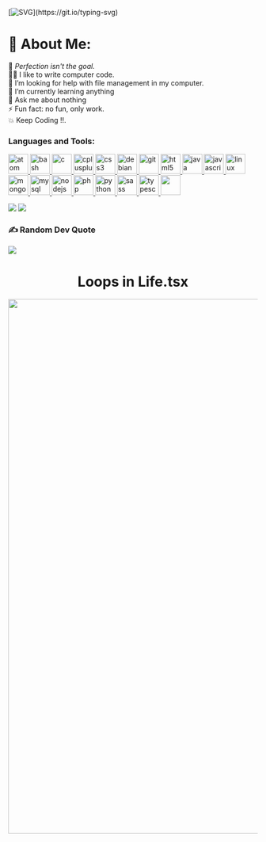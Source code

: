 [![SVG](https://readme-typing-svg.demolab.com?font=Fira+Code&size=40&duration=1500&pause=1000&color=20F77B&width=800&height=100&lines=Yet+Another+Github+Profile;You'll+Find+Some+Cool+Web+Stuff;Thank+you+for+being+here.)](https://git.io/typing-svg)
# 💫 About Me:
🔭 <em>Perfection isn't the goal.</em><br>🧑‍💻 I like to write computer code.<br>🤝 I’m looking for help with file management in my computer.<br>🌱 I’m currently learning anything<br>💬 Ask me about nothing<br>⚡ Fun fact: no fun, only work.<br> 💥 Keep Coding !!.

<h3 align="left">Languages and Tools:</h3>
    <p align="left"> 
        <a href="#" target="_blank" rel="noreferrer"> <img src="https://cdn.jsdelivr.net/gh/offensive-vk/Icons@master/atom/atom-original.svg" alt="atom" width="40" height="40" /> </a>
        <a href="https://www.gnu.org/software/bash/" target="_blank" rel="noreferrer"> <img
                src="https://www.vectorlogo.zone/logos/gnu_bash/gnu_bash-icon.svg" alt="bash" width="40" height="40" />
        </a> <a href="https://www.cprogramming.com/" target="_blank" rel="noreferrer"> <img
                src="https://cdn.jsdelivr.net/gh/offensive-vk/Icons@master/c/c-original.svg" alt="c"
                width="40" height="40" /> </a> <a href="https://www.w3schools.com/cpp/" target="_blank"
            rel="noreferrer"> <img
                src="https://cdn.jsdelivr.net/gh/offensive-vk/Icons@master/cplusplus/cplusplus-original.svg"
                alt="cplusplus" width="40" height="40" /> </a> <a href="https://www.w3schools.com/css/" target="_blank"
            rel="noreferrer"> <img
                src="https://cdn.jsdelivr.net/gh/offensive-vk/Icons@master/css3/css3-original-wordmark.svg"
                alt="css3" width="40" height="40" /> </a> <a href="https://debian.org" target="_blank" rel="noreferrer">
            <img src="https://cdn.jsdelivr.net/gh/offensive-vk/Icons@master/debian/debian-original.svg" alt="debian"
                width="40" height="40" /> </a> <a href="https://git-scm.com/" target="_blank" rel="noreferrer"> <img
                src="https://www.vectorlogo.zone/logos/git-scm/git-scm-icon.svg" alt="git" width="40" height="40" />
        </a> <a href="https://www.w3.org/html/" target="_blank" rel="noreferrer"> <img
                src="https://cdn.jsdelivr.net/gh/offensive-vk/Icons@master/html5/html5-original-wordmark.svg"
                alt="html5" width="40" height="40" /> </a> <a href="https://www.java.com" target="_blank"
            rel="noreferrer"> <img
                src="https://cdn.jsdelivr.net/gh/offensive-vk/Icons@master/java/java-original.svg" alt="java"
                width="40" height="40" /> </a> <a href="https://developer.mozilla.org/en-US/docs/Web/JavaScript"
            target="_blank" rel="noreferrer"> <img
                src="https://cdn.jsdelivr.net/gh/offensive-vk/Icons@master/javascript/javascript-original.svg"
                alt="javascript" width="40" height="40" /> </a> <a href="https://www.linux.org/" target="_blank"
            rel="noreferrer"> <img
                src="https://cdn.jsdelivr.net/gh/offensive-vk/Icons@master/linux/linux-original.svg"
                alt="linux" width="40" height="40" /> </a> <a href="https://www.mongodb.com/" target="_blank"
            rel="noreferrer"> <img
                src="https://cdn.jsdelivr.net/gh/offensive-vk/Icons@master/mongodb/mongodb-original-wordmark.svg"
                alt="mongodb" width="40" height="40" /> </a> <a href="https://www.mysql.com/" target="_blank"
            rel="noreferrer"> <img
                src="https://cdn.jsdelivr.net/gh/offensive-vk/Icons@master/mysql/mysql-original-wordmark.svg"
                alt="mysql" width="40" height="40" /> </a> <a href="https://nodejs.org" target="_blank"
            rel="noreferrer"> <img
                src="https://cdn.jsdelivr.net/gh/offensive-vk/Icons@master/nodejs/nodejs-original-wordmark.svg"
                alt="nodejs" width="40" height="40" /> </a> <a href="https://www.php.net" target="_blank"
            rel="noreferrer"> <img
                src="https://cdn.jsdelivr.net/gh/offensive-vk/Icons@master/php/php-original.svg" alt="php"
                width="40" height="40" /> </a> <a href="https://www.python.org" target="_blank" rel="noreferrer"> <img
                src="https://cdn.jsdelivr.net/gh/offensive-vk/Icons@master/python/python-original.svg"
                alt="python" width="40" height="40" /> </a> <a href="https://sass-lang.com" target="_blank"
            rel="noreferrer"> <img
                src="https://cdn.jsdelivr.net/gh/offensive-vk/Icons@master/sass/sass-original.svg" alt="sass"
                width="40" height="40" /> </a> <a href="https://www.typescriptlang.org/" target="_blank"
            rel="noreferrer"> <img
                src="https://cdn.jsdelivr.net/gh/offensive-vk/Icons@master/typescript/typescript-original.svg"
                alt="typescript" width="40" height="40" /> </a> <a href="https://github.com/" target="_blank"
            rel="noreferrer"><img
                src="https://cdn.jsdelivr.net/gh/offensive-vk/Icons@master/github/github-original-wordmark.svg" height="40"
                width="40" />
        </a>
    </p>

![](https://github-readme-streak-stats.herokuapp.com/?user=offensive-vk&theme=shades-of-purple&hide_border=true)
![](https://github-readme-stats.vercel.app/api/top-langs/?username=offensive-vk&theme=shades-of-purple&hide_border=true&include_all_commits=true&count_private=true&layout=compact)

### ✍️ Random Dev Quote
![](https://quotes-github-readme.vercel.app/api?type=horizontal&theme=radical)

<!-- ### 😂 Random Dev Meme
<img src="https://rm.up.railway.app/" height="500px" width="500px"/> -->

<div align="center">
<!--
### I Mostly Prefer Working On ~
<a href="https://www.nginx.com/"><img src="https://cdn.jsdelivr.net/gh/offensive-vk/offensive-vk@main/Server.svg" alt="server" height="400px" width="600px"/><br/></a> -->
<!--
### My Favourite Place to Work ~
<a href="https://www.nginx.com/"><img src="https://cdn.jsdelivr.net/gh/offensive-vk/offensive-vk@main/Server-Room.svg" alt="server" height="400px" width="600px"/><br/></a>
</div> -->

# Loops in Life.tsx
<a href="https://www.typescriptlang.org/play#code/"> <img src="https://cdn.jsdelivr.net/gh/offensive-vk/offensive-vk@main/MyLife.svg" alt="main" width="1080px"/> </a>

